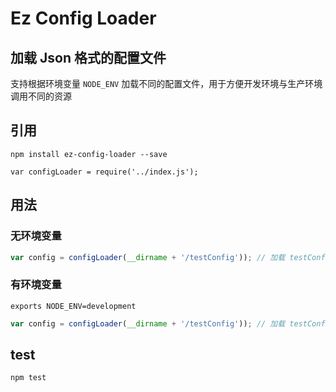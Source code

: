 Ez Config Loader
=============

加载 Json 格式的配置文件
----------------------

支持根据环境变量 `NODE_ENV` 加载不同的配置文件，用于方便开发环境与生产环境调用不同的资源


## 引用
`npm install ez-config-loader --save`

`var configLoader = require('../index.js');`

## 用法
### 无环境变量
```js
var config = configLoader(__dirname + '/testConfig')); // 加载 testConfig.json
```

### 有环境变量
`exports NODE_ENV=development`

```js
var config = configLoader(__dirname + '/testConfig')); // 加载 testConfig.development.json
```

## test
`npm test`